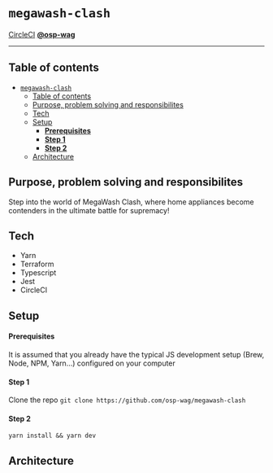 # `megawash-clash`

[CircleCI](https://app.circleci.com/pipelines/github/osp-wag/megawash-clash) **[@osp-wag](https://github.com/osp-wag)**

---

## Table of contents <a name="table-of-contents"></a>

- [`megawash-clash`](#megawash-clash)
  - [Table of contents ](#table-of-contents-)
  - [Purpose, problem solving and responsibilites ](#purpose-problem-solving-and-responsibilites-)
  - [Tech ](#tech-)
  - [Setup ](#setup-)
    - [**Prerequisites** ](#prerequisites-)
    - [**Step 1** ](#step-1-)
    - [**Step 2** ](#step-2-)
  - [Architecture ](#architecture-)

## Purpose, problem solving and responsibilites <a name="purpose"></a>

Step into the world of MegaWash Clash, where home appliances become contenders in the ultimate battle for supremacy!

## Tech <a name="tech"></a>

- Yarn
- Terraform
- Typescript
- Jest
- CircleCI

## Setup <a name="setup"></a>

#### **Prerequisites** <a name="setup-prerequisites"></a>

It is assumed that you already have the typical JS development setup (Brew, Node, NPM, Yarn...) configured on your computer

#### **Step 1** <a name="setup-step1"></a>

Clone the repo `git clone https://github.com/osp-wag/megawash-clash`

#### **Step 2** <a name="setup-step2"></a>

`yarn install && yarn dev`

## Architecture <a name="architecture"></a>
